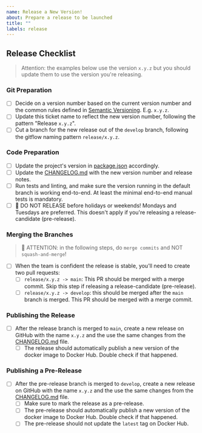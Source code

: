 ```yaml
---
name: Release a New Version!
about: Prepare a release to be launched
title: ""
labels: release
---
```


<!-- Please Follow this checklist before making your release. Thanks! -->

## Release Checklist

> Attention: the examples below use the version `x.y.z` but you should update
> them to use the version you're releasing.

### Git Preparation

- [ ] Decide on a version number based on the current version number and the
      common rules defined in [Semantic Versioning](https://semver.org). E.g.
      `x.y.z`.
- [ ] Update this ticket name to reflect the new version number, following the
      pattern "Release `x.y.z`".
- [ ] Cut a branch for the new release out of the `develop` branch, following
      the gitflow naming pattern `release/x.y.z`.

### Code Preparation

- [ ] Update the project's version in [package.json] accordingly.
- [ ] Update the [CHANGELOG.md] with the new version number and release notes.
- [ ] Run tests and linting, and make sure the version running in the default
      branch is working end-to-end. At least the minimal end-to-end manual tests
      is mandatory.
- [ ] 🚨 DO NOT RELEASE before holidays or weekends! Mondays and Tuesdays are
      preferred. This doesn't apply if you're releasing a release-candidate
      (pre-release).

### Merging the Branches

> 🚨 ATTENTION: in the following steps, do `merge commits` and NOT
> `squash-and-merge`!

- [ ] When the team is confident the release is stable, you'll need to create
      two pull requests:
  - [ ] `release/x.y.z -> main`: This PR should be merged with a merge commit.
        Skip this step if releasing a release-candidate (pre-release).
  - [ ] `release/x.y.z -> develop`: this should be merged after the `main`
        branch is merged. This PR should be merged with a merge commit.

### Publishing the Release

- [ ] After the release branch is merged to `main`, create a new release on
      GitHub with the name `x.y.z` and the use the same changes from the
      [CHANGELOG.md] file.
  - [ ] The release should automatically publish a new version of the docker
        image to Docker Hub. Double check if that happened.

### Publishing a Pre-Release

- [ ] After the pre-release branch is merged to `develop`, create a new release
      on GitHub with the name `x.y.z` and the use the same changes from the
      [CHANGELOG.md] file.
  - [ ] Make sure to mark the release as a pre-release.
  - [ ] The pre-release should automatically publish a new version of the docker
        image to Docker Hub. Double check if that happened.
  - [ ] The pre-release should not update the `latest` tag on Docker Hub.

[package.json]:
  https://github.com/stellar/stellar-disbursement-platform-frontend/blob/develop/package.json
[CHANGELOG.md]:
  https://github.com/stellar/stellar-disbursement-platform-frontend/blob/develop/CHANGELOG.md
